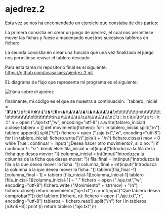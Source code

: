 # ajedrez.2
Esta vez se nos ha encomendado un ejercicio que constaba de dos partes:

La primera consistia en crear un juego de ajedrez, el cual nos permitiese mover las fichas y fuese almacenando nuestros sucesivos tableros en  fichero

La seunda consistía en crear una función que una vez finalizado el juego nos permitiese revisar el tablero deseado

Para esta tarea mi repositorio final es el siguiente: https://github.com/acasasaez/ajedrez.2.git

EL diagrama de flujo que representa mi programa es el siguiente:

![fijma sobre el ajedrez](https://user-images.githubusercontent.com/91721826/145732618-4c8f08c1-8132-4f14-b6b3-c6e02a0ab1ea.jpg)

finalmente, mi código es el que se muestra a continuación:
´´tablero_inicial = '♜\t♞\t♝\t♛\t♚\t♝\t♞\t♜\n♟\t♟\t♟\t♟\t♟\t♟\t♟\t♟\n\t\t\t\t\t\t\t\n\t\t\t\t\t\t\t\n\t\t\t\t\t\t\t\n\t\t\t\t\t\t\t\n♙\t♙\t♙\t♙\t♙\t♙\t♙\t♙\n♖\t♘\t♗\t♕\t♔\t♗\t♘\t♖'
a = open ("./aje.txt","w", encoding="utf-8")
a.write(tablero_inicial)
a.close
tablero = []
def movimiento(fichero):
    for i in tablero_inicial.split("\n"):
        tablero.append(i.split("\t"))
    fichero = open ("./aje.txt","w", encoding="utf-8")
    for i in tablero_inicial:
        fichero.write("/t".join(i) + "/n")
    fichero.close()
    mov = 0
    while True :
        continuar = input("¿Desea hacer otro movimiento?, si o no: ")
        if continuar != "si":
                break
        else:
            fila_inicial = int(input("Introduzca la fila de la ficha que desea mover: "))
            columna_inicial = int(input("Introduzca la columna de la ficha que desea mover: "))
            fila_final = int(input("Introduzca la fila a la que desea mover la ficha: "))
            columna_final = int(input("Introduzca la columna a la que desea mover la ficha: "))
            tablero[fila_final -1][columna_final - 1] = tablero [fila_inicial-1][columna_inicial-1]
            tablero [fila_inicial-1][columna_inicial-1] = " "
        fichero = open ("./aje.txt","w", encoding="utf-8")
        fichero.write ("Movimiento" + str(mov) + "/n")
        fichero.close()
    return
movimiento("aje.txt")
n = int(input("Qué tablero desea comprobar?"))
def tablero (fichero, n):
    fichero = open ("./aje.txt","r", encoding="utf-8")
    tableros = fichero.read().split("/n")
    for i in tableros [n*9:n*9+8]:
        print (i)
    return
tablero ("aje.txt",n)
